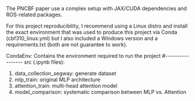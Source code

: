 The PNCBF paper use a complex setup with JAX/CUDA dependencies and ROS-related packages. 

For this project reproducibility, I recommend using a Linux distro and install the exact environment that was used to produce this project via Conda (cbf310_linux.yml) but I also included a Windows version and a requirements.txt (both are not guarantee to work).


CondaEnv: Contains the environment required to run the project
#-----------------
src (.ipynb files):
1. data_collection_segway: generate dataset
2. mlp_train: original MLP architecture
3. attention_train: multi-head attention model
4. model_comparison: systematic comparison between MLP vs. Attention